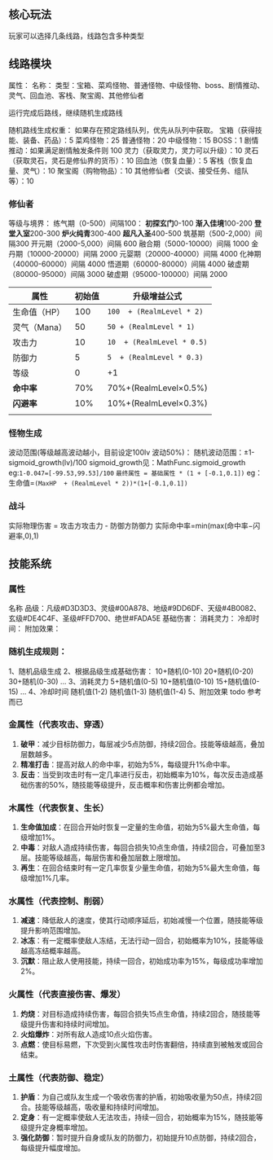 ## 核心玩法
 
玩家可以选择几条线路，线路包含多种类型

## 线路模块
属性：
名称：
类型：宝箱、菜鸡怪物、普通怪物、中级怪物、boss、剧情推动、灵气、回血池、客栈、聚宝阁、其他修仙者

运行完成后路线，继续随机生成路线

随机路线生成权重：
如果存在预定路线队列，优先从队列中获取。
宝箱（获得技能、装备、药品）：5
菜鸡怪物：25
普通怪物：20
中级怪物：15
BOSS：1
剧情推动：如果满足剧情触发条件则 100
灵力（获取灵力，灵力可以升级）：10
灵石（获取灵石，灵石是修仙界的货币）：10
回血池（恢复血量）：5
客栈（恢复血量、灵气）：10
聚宝阁（购物物品）：10
其他修仙者（交谈、接受任务、组队等）：10


### 修仙者

等级与境界：
练气期（0-500）间隔100：
**初探玄门**0-100
**渐入佳境**100-200
**登堂入室**200-300
**炉火纯青**300-400
**超凡入圣**400-500
筑基期（500-2,000）间隔300
开元期（2000-5,000）间隔 600
融合期（5000-10000）间隔 1000
金丹期（10000-20000）间隔 2000
元婴期（20000-40000）间隔 4000
化神期（40000-60000）间隔 4000
悟道期（60000-80000）间隔 4000
破虚期（80000-95000）间隔 3000
破虚期（95000-100000）间隔 2000

| 属性       | 初始值 | 升级增益公式                     |
| -------- | --- | -------------------------- |
| 生命值（HP）  | 100 | `100  + (RealmLevel * 2)`  |
| 灵气（Mana） | 50  | `50 + (RealmLevel * 1)`    |
| 攻击力      | 10  | `10  + (RealmLevel * 0.5)` |
| 防御力      | 5   | `5  + (RealmLevel * 0.3)`  |
| 等级       | 0   | +1                         |
| **命中率**  | 70% | 70%+(RealmLevel×0.5%)      |
| **闪避率**  | 10% | 10%+(RealmLevel×0.3%)      |
|          |     |                            |

### 怪物生成

波动范围(等级越高波动越小，目前设定100lv 波动50%)：
随机波动范围：±1-sigmoid_growth(lv)/100
sigmoid_growth见：MathFunc.sigmoid_growth
eg:`1-0.047=[-99.53,99.53]/100`
`最终属性 = 基础属性 * (1 + [-0.1,0.1])`
eg：生命值=`(MaxHP  + (RealmLevel * 2))*(1+[-0.1,0.1])`
### 战斗
实际物理伤害 = 攻击方攻击力 - 防御方防御力
实际命中率=min(max(命中率−闪避率,0),1)

## 技能系统
### 属性
名称
品级：凡级#D3D3D3、灵级#00A878、地级#9DD6DF、天级#4B0082、玄级#DE4C4F、圣级#FFD700、绝世#FADA5E
基础伤害：
消耗灵力：
冷却时间：
附加效果：

### 随机生成规则：
1、随机品级生成
2、根据品级生成基础伤害：
10+随机(0-10)
20+随机(0-20)
30+随机(0-30)
...
3、消耗灵力
5+随机值(0-5)
10+随机值(0-10)
15+随机值(0-15)
...
4、冷却时间
随机值(1-2)
随机值(1-3)
随机值(1-4)
5、附加效果
todo 参考而已
### 金属性（代表攻击、穿透）

1. **破甲**：减少目标防御力，每层减少5点防御，持续2回合。技能等级越高，叠加层数越多。
2. **精准打击**：提高对敌人的命中率，初始为5%，每级提升1%命中率。
3. **反击**：当受到攻击时有一定几率进行反击，初始概率为10%，每次反击造成基础伤害的50%，随技能等级提升，反击概率和伤害比例都会增加。

### 木属性（代表恢复、生长）

1. **生命值加成**：在回合开始时恢复一定量的生命值，初始为5%最大生命值，每级增加1%。
2. **中毒**：对敌人造成持续伤害，每回合损失10点生命值，持续2回合，可叠加至3层。技能等级越高，每层伤害和叠加层数上限增加。
3. **再生**：在回合结束时有一定几率恢复少量生命值，初始为5%最大生命值，每级增加1%几率。

### 水属性（代表控制、削弱）

1. **减速**：降低敌人的速度，使其行动顺序延后，初始减慢一个位置，随技能等级提升影响范围增加。
2. **冰冻**：有一定概率使敌人冻结，无法行动一回合，初始概率为10%，技能等级越高冻结概率越高。
3. **沉默**：阻止敌人使用技能，持续一回合，初始成功率为15%，每级成功率增加2%。

### 火属性（代表直接伤害、爆发）

1. **灼烧**：对目标造成持续伤害，每回合损失15点生命值，持续2回合，随技能等级提升伤害和持续时间增加。
2. **火焰爆炸**：对所有敌人造成10点火焰伤害。
3. **点燃**：使目标易燃，下次受到火属性攻击时伤害翻倍，持续直到被触发或回合结束。

### 土属性（代表防御、稳定）

1. **护盾**：为自己或队友生成一个吸收伤害的护盾，初始吸收量为50点，持续2回合。技能等级越高，吸收量和持续时间增加。
2. **定身**：有一定概率使敌人无法攻击，持续一回合，初始概率为15%，随技能等级提升定身概率增加。
3. **强化防御**：暂时提升自身或队友的防御力，初始提升10点防御，持续2回合，每级提升幅度增加。